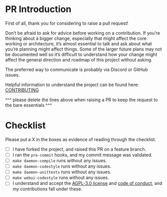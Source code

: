 # PR Introduction

First of all, thank you for considering to raise a pull request!

Don’t be afraid to ask for advice before working on a contribution. If you’re thinking about a bigger change, especially that might affect the core working or architecture, it’s almost essential to talk and ask about what you’re planning might affect things.  Some of the larger future plans may not be documented well so it’s difficult to understand how your change might affect the general direction and roadmap of this project without asking.

The preferred way to communicate is probably via Discord or GitHub issues.

Helpful information to understand the project can be found here: [CONTRIBUTING](https://github.com/OliveTin/OliveTin/blob/main/CONTRIBUTING.adoc)

^^^ please delete the lines above when raising a PR to keep the request to the bare essentials ^^^

# Checklist
Please put a X in the boxes as evidence of reading through the checklist.

- [ ] I have forked the project, and raised this PR on a feature branch.
- [ ] I ran the `pre-commit` hooks, and my commit message was validated.
- [ ] `make daemon-compile` runs without any issues.
- [ ] `make daemon-codestyle` runs without any issues.
- [ ] `make daemon-unittests` runs without any issues.
- [ ] `make webui-codestyle` runs without any issues.
- [ ] I understand and accept the [AGPL-3.0 license](LICENSE) and [code of conduct](CODE_OF_CONDUCT.md), and my contributions fall under these.
